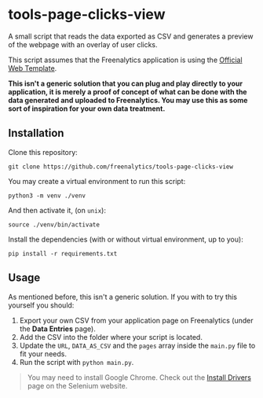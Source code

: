 # tools-page-clicks-view

A small script that reads the data exported as CSV and generates a preview of the webpage with an overlay of user clicks.

This script assumes that the Freenalytics application is using the [Official Web Template](https://freenalytics.github.io/official-templates/web-template/).

**This isn't a generic solution that you can plug and play directly to your application, it is merely a proof of concept
of what can be done with the data generated and uploaded to Freenalytics. You may use this as some sort of inspiration
for your own data treatment.**

## Installation

Clone this repository:

```text
git clone https://github.com/freenalytics/tools-page-clicks-view
```

You may create a virtual environment to run this script:

```text
python3 -m venv ./venv
```

And then activate it, (on `unix`):

```text
source ./venv/bin/activate
```

Install the dependencies (with or without virtual environment, up to you):

```text
pip install -r requirements.txt
```

## Usage

As mentioned before, this isn't a generic solution. If you with to try this yourself you should:

1. Export your own CSV from your application page on Freenalytics (under the **Data Entries** page).
2. Add the CSV into the folder where your script is located.
3. Update the `URL`, `DATA_AS_CSV` and the `pages` array inside the `main.py` file to fit your needs.
4. Run the script with `python main.py`.

> You may need to install Google Chrome. Check out the [Install Drivers](https://www.selenium.dev/documentation/webdriver/getting_started/install_drivers/) page
> on the Selenium website.

